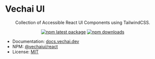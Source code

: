# Vechai UI

<div align="center">
Collection of Accessible React UI Components using TailwindCSS.

[![npm latest package](https://img.shields.io/npm/v/@vechaiui/react/latest.svg)](https://www.npmjs.com/package/@vechaiui/react)
[![npm downloads](https://img.shields.io/npm/dm/@vechaiui/react.svg)](https://www.npmjs.com/package/@vechaiui/react)

</div>

-   Documentation: [docs.vechai.dev](https://docs.vechai.dev)
-   NPM: [@vechaiui/react](https://www.npmjs.com/package/@vechaiui/react)
-   License: [MIT](./LICENSE)
